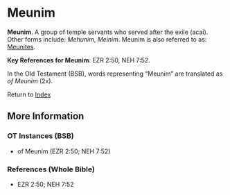 # Meunim
**Meunim**. 
A group of temple servants who served after the exile (acai). 
Other forms include: 
*Mehunim*, *Meinim*. 
Meunim is also referred to as: 
[Meunites](group:Meunites.md). 


**Key References for Meunim**: 
EZR 2:50, NEH 7:52. 


In the Old Testament (BSB), words representing “Meunim” are translated as 
*of Meunim* (2x). 




Return to [Index](00-Index.md)

## More Information

### OT Instances (BSB)

* of Meunim (EZR 2:50; NEH 7:52)



### References (Whole Bible)

* EZR 2:50; NEH 7:52



